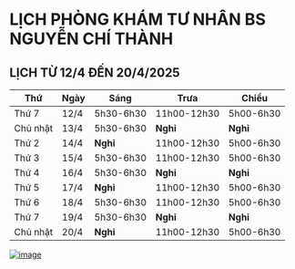 # LỊCH PHÒNG KHÁM TƯ NHÂN BS NGUYỄN CHÍ THÀNH

## LỊCH TỪ 12/4 ĐẾN 20/4/2025

|**Thứ** |**Ngày**|**Sáng** |**Trưa**   |**Chiều**|
|--      |--      |--       |--         |--       |
|Thứ 7   |12/4    |5h30-6h30|11h00-12h30|5h00-6h30|   
|Chủ nhật|13/4    |5h30-6h30|**Nghỉ**   |**Nghỉ** |  
|Thứ 2   |14/4    |**Nghỉ** |11h00-12h30|5h00-6h30|   
|Thứ 3   |15/4    |5h30-6h30|11h00-12h30|5h00-6h30|  
|Thứ 4   |16/4    |5h30-6h30|**Nghỉ**   |**Nghỉ** |   
|Thứ 5   |17/4    |**Nghỉ** |11h00-12h30|5h00-6h30|        
|Thứ 6   |18/4    |5h30-6h30|11h00-12h30|5h00-6h30|  
|Thứ 7   |19/4    |5h30-6h30|**Nghỉ**   |**Nghỉ** |      
|Chủ nhật|20/4    |**Nghỉ** |11h00-12h30|5h00-6h30|   

[![image](https://github.com/user-attachments/assets/2f609f2a-b7fc-4d55-9ec0-78d26efa6056)](https://sites.google.com/view/bsnguyenchithanh)

